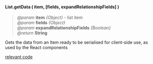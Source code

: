 #### List.getData ( item, [fields, expandRelationshipFields] )
> *@param* **item** _{Object}_ - list item  
> *@param* **fields** _{Object}_   
> *@param* **expandRelationshipFields** _{Boolean}_   
> _@return_ **String**    

Gets the data from an Item ready to be serialised for client-side use, as used by the React components  

<div class="code-header addGitHubLink" data-file="lib/list/getData.js"><a href="#" class="loadCode">relevant code</a></div><pre class=" language-javascript hideCode api"></pre> 
